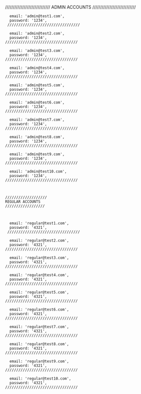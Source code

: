 /////////////////////////////
ADMIN ACCOUNTS
////////////////////////////


      email: 'admin@test1.com',
      password: '1234',
     /////////////////////////////////
    
      email: 'admin@test2.com',
      password: '1234',
    /////////////////////////////////
      
      email: 'admin@test3.com',
      password: '1234',
    /////////////////////////////////
      
      email: 'admin@test4.com',
      password: '1234',
    /////////////////////////////////
      
      email: 'admin@test5.com',
      password: '1234',
    /////////////////////////////////
      
      email: 'admin@test6.com',
      password: '1234',
    /////////////////////////////////
      
      email: 'admin@test7.com',
      password: '1234',
    /////////////////////////////////
      
      email: 'admin@test8.com',
      password: '1234',
    /////////////////////////////////
      
      email: 'admin@test9.com',
      password: '1234',
    /////////////////////////////////
      
      email: 'admin@test10.com',
      password: '1234',
    /////////////////////////////////

    
    
    ///////////////////
    REGULAR ACCOUNTS
    //////////////////
    
    
     
      email: 'regular@test1.com',
      password: '4321',
     /////////////////////////////////
    
      email: 'regular@test2.com',
      password: '4321',
    /////////////////////////////////
      
      email: 'regular@test3.com',
      password: '4321',
    /////////////////////////////////
      
      email: 'regular@test4.com',
      password: '4321',
    /////////////////////////////////
      
      email: 'regular@test5.com',
      password: '4321',
    /////////////////////////////////
      
      email: 'regular@test6.com',
      password: '4321',
    /////////////////////////////////
      
      email: 'regular@test7.com',
      password: '4321',
    /////////////////////////////////
      
      email: 'regular@test8.com',
      password: '4321',
    /////////////////////////////////
      
      email: 'regular@test9.com',
      password: '4321',
    /////////////////////////////////
      
      email: 'regular@test10.com',
      password: '4321',
    /////////////////////////////////